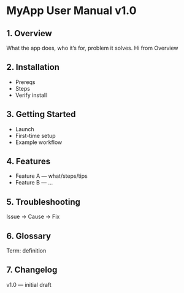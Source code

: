 # MyApp User Manual v1.0

## 1. Overview
What the app does, who it’s for, problem it solves.
Hi from Overview

## 2. Installation
- Prereqs
- Steps
- Verify install

## 3. Getting Started
- Launch
- First-time setup
- Example workflow

## 4. Features
- Feature A — what/steps/tips
- Feature B — …

## 5. Troubleshooting
Issue → Cause → Fix

## 6. Glossary
Term: definition

## 7. Changelog
v1.0 — initial draft
